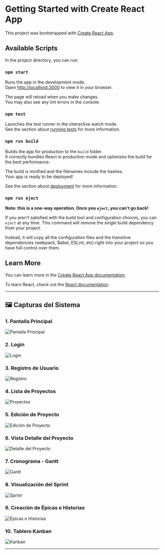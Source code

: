 # Getting Started with Create React App

This project was bootstrapped with [Create React App](https://github.com/facebook/create-react-app).

## Available Scripts

In the project directory, you can run:

### `npm start`

Runs the app in the development mode.  
Open [http://localhost:3000](http://localhost:3000) to view it in your browser.

The page will reload when you make changes.  
You may also see any lint errors in the console.

### `npm test`

Launches the test runner in the interactive watch mode.  
See the section about [running tests](https://facebook.github.io/create-react-app/docs/running-tests) for more information.

### `npm run build`

Builds the app for production to the `build` folder.  
It correctly bundles React in production mode and optimizes the build for the best performance.

The build is minified and the filenames include the hashes.  
Your app is ready to be deployed!

See the section about [deployment](https://facebook.github.io/create-react-app/docs/deployment) for more information.

### `npm run eject`

**Note: this is a one-way operation. Once you `eject`, you can't go back!**

If you aren't satisfied with the build tool and configuration choices, you can `eject` at any time. This command will remove the single build dependency from your project.

Instead, it will copy all the configuration files and the transitive dependencies (webpack, Babel, ESLint, etc) right into your project so you have full control over them.

## Learn More

You can learn more in the [Create React App documentation](https://facebook.github.io/create-react-app/docs/getting-started).

To learn React, check out the [React documentation](https://reactjs.org/).

---

## 🖼️ Capturas del Sistema

### 1. Pantalla Principal
![Pantalla Principal](../imagenes/1.png)

### 2. Login
![Login](../imagenes/2.png)

### 3. Registro de Usuario
![Registro](../imagenes/3.png)

### 4. Lista de Proyectos
![Proyectos](../imagenes/4.png)

### 5. Edición de Proyecto
![Edición de Proyecto](../imagenes/5.png)

### 6. Vista Detalle del Proyecto
![Detalle del Proyecto](../imagenes/6.png)

### 7. Cronograma - Gantt
![Gantt](../imagenes/7.png)

### 8. Visualización del Sprint
![Sprint](../imagenes/8.png)

### 9. Creación de Épicas e Historias
![Épicas e Historias](../imagenes/9.png)

### 10. Tablero Kanban
![Kanban](../imagenes/10.png)

---

